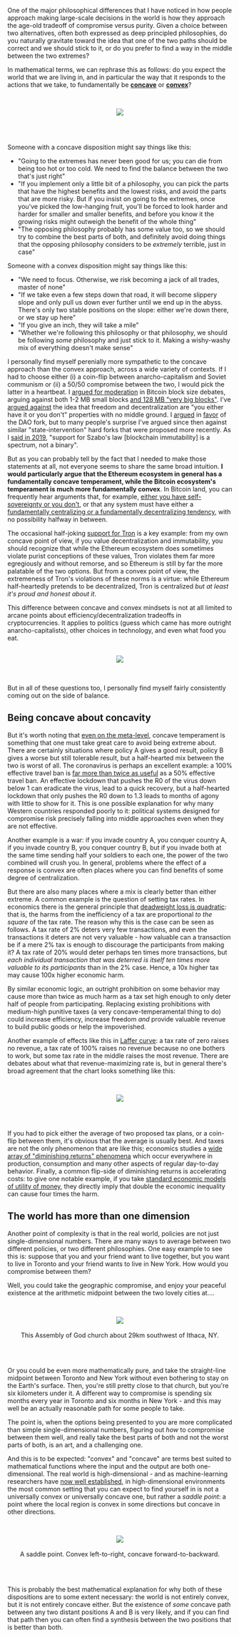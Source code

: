 [category]: <> (General,Philosophy)
[date]: <> (2020/11/08)
[title]: <> (Convex and Concave Dispositions)

One of the major philosophical differences that I have noticed in how people approach making large-scale decisions in the world is how they approach the age-old tradeoff of compromise versus purity. Given a choice between two alternatives, often both expressed as deep principled philosophies, do you naturally gravitate toward the idea that one of the two paths should be correct and we should stick to it, or do you prefer to find a way in the middle between the two extremes?

In mathematical terms, we can rephrase this as follows: do you expect the world that we are living in, and in particular the way that it responds to the actions that we take, to fundamentally be [**concave**](https://en.wikipedia.org/wiki/Concave_function) or [**convex**](https://en.wikipedia.org/wiki/Convex_function)?

<br><center>
<img src="/images/convex-files/convex1.png" />
</center><br><br>

Someone with a concave disposition might say things like this:

* "Going to the extremes has never been good for us; you can die from being too hot or too cold. We need to find the balance between the two that's just right"
* "If you implement only a little bit of a philosophy, you can pick the parts that have the highest benefits and the lowest risks, and avoid the parts that are more risky. But if you insist on going to the extremes, once you've picked the low-hanging fruit, you'll be forced to look harder and harder for smaller and smaller benefits, and before you know it the growing risks might outweigh the benefit of the whole thing"
* "The opposing philosophy probably has some value too, so we should try to combine the best parts of both, and definitely avoid doing things that the opposing philosophy considers to be _extremely_ terrible, just in case"

Someone with a convex disposition might say things like this:

* "We need to focus. Otherwise, we risk becoming a jack of all trades, master of none"
* "If we take even a few steps down that road, it will become slippery slope and only pull us down ever further until we end up in the abyss. There's only two stable positions on the slope: either we're down there, or we stay up here"
* "If you give an inch, they will take a mile"
* "Whether we're following this philosophy or that philosophy, we should be following _some_ philosophy and just stick to it. Making a wishy-washy mix of everything doesn't make sense"

I personally find myself perenially more sympathetic to the concave approach than the convex approach, across a wide variety of contexts. If I had to choose either (i) a coin-flip between anarcho-capitalism and Soviet communism or (ii) a 50/50 compromise between the two, I would pick the latter in a heartbeat. I [argued for moderation](https://twitter.com/VitalikButerin/status/1277758769351589891) in Bitcoin block size debates, arguing against both 1-2 MB small blocks [and 128 MB "very big blocks"](https://twitter.com/vitalikbuterin/status/1032248504603828224). I've [argued against](https://twitter.com/VitalikButerin/status/910550101940039680) the idea that freedom and decentralization are "you either have it or you don't" properties with no middle ground. I [argued](https://www.reddit.com/r/ethereum/comments/4oj7ql/personal_statement_regarding_the_fork/) in [favor](https://www.reddit.com/r/ethereum/comments/4ro2p9/options_in_the_hard_fork_slockit_blog/d52oizp/) of the DAO fork, but to many people's surprise I've argued since then against similar "state-intervention" hard forks that were proposed more recently. As I [said in 2019](https://twitter.com/_sgtn/status/1089462282977824768), "support for Szabo's law [blockchain immutability] is a spectrum, not a binary".

But as you can probably tell by the fact that I needed to make those statements at all, not everyone seems to share the same broad intuition. **I would particularly argue that the Ethereum ecosystem in general has a fundamentally concave temperament, while the Bitcoin ecosystem's temperament is much more fundamentally convex**. In Bitcoin land, you can frequently hear arguments that, for example, [either you have self-sovereignty or you don't](https://twitter.com/jimmysong/status/1106308069800185874), or that any system must have either a [fundamentally centralizing or a fundamentally decentralizing tendency](https://medium.com/hackernoon/sharding-centralizes-ethereum-by-selling-you-scaling-in-disguised-as-scaling-out-266c136fc55d), with no possibility halfway in between.

The occasional half-joking [support for Tron](https://azcoinnews.com/udi-wertheimer-tron-will-surpass-ethereum-in-the-battle-for-decentralized-supremacy-in-2020.html) is a key example: from my own concave point of view, if you value decentralization and immutability, you should recognize that while the Ethereum ecosystem does sometimes violate purist conceptions of these values, Tron violates them far more egregiously and without remorse, and so Ethereum is still by far the more palatable of the two options. But from a convex point of view, the extremeness of Tron's violations of these norms is a virtue: while Ethereum half-heartedly pretends to be decentralized, Tron is centralized _but at least it's proud and honest about it_.

This difference between concave and convex mindsets is not at all limited to arcane points about efficiency/decentralization tradeoffs in cryptocurrencies. It applies to politics (guess which came has more outright anarcho-capitalists), other choices in technology, and even what food you eat.

<br>
<center>
<img src="/images/convex-files/carnivore.png" /></center>
<br><br>

But in all of these questions too, I personally find myself fairly consistently coming out on the side of balance.

## Being concave about concavity

But it's worth noting that [even on the meta-level](https://slatestarcodex.com/2018/09/12/in-the-balance/), concave temperament is something that one must take great care to avoid being extreme about. There are certainly situations where policy A gives a good result, policy B gives a worse but still tolerable result, but a half-hearted mix between the two is worst of all. The coronavirus is perhaps an excellent example: a 100% effective travel ban is [far more than twice as useful](https://mobile.twitter.com/lymanstoneky/status/1321254322064236544) as a 50% effective travel ban. An effective lockdown that pushes the R0 of the virus down below 1 can eradicate the virus, lead to a quick recovery, but a half-hearted lockdown that only pushes the R0 down to 1.3 leads to months of agony with little to show for it. This is one possible explanation for why many Western countries responded poorly to it: political systems designed for compromise risk precisely falling into middle approaches even when they are not effective.

Another example is a war: if you invade country A, you conquer country A, if you invade country B, you conquer country B, but if you invade both at the same time sending half your soldiers to each one, the power of the two combined will crush you. In general, problems where the effect of a response is convex are often places where you can find benefits of some degree of centralization.

But there are also many places where a mix is clearly better than either extreme. A common example is the question of setting tax rates. In economics there is the general principle that [deadweight loss is quadratic](https://en.wikipedia.org/wiki/Deadweight_loss): that is, the harms from the inefficiency of a tax are proportional _to the square_ of the tax rate. The reason why this is the case can be seen as follows. A tax rate of 2% deters very few transactions, and even the transactions it deters are not very valuable - how valuable can a transaction be if a mere 2% tax is enough to discourage the participants from making it? A tax rate of 20% would deter perhaps ten times more transactions, but _each individual transaction that was deterred is itself ten times more valuable to its participants_ than in the 2% case. Hence, a 10x higher tax may cause 100x higher economic harm.

By similar economic logic, an outright prohibition on some behavior may cause more than twice as much harm as a tax set high enough to only deter half of people from participating. Replacing existing prohibitions with medium-high punitive taxes (a very concave-temperamental thing to do) could increase efficiency, increase freedom _and_ provide valuable revenue to build public goods or help the impoverished.

Another example of effects like this in [Laffer curve](https://en.wikipedia.org/wiki/Laffer_curve): a tax rate of zero raises no revenue, a tax rate of 100% raises no revenue because no one bothers to work, but some tax rate in the middle raises the most revenue. There are debates about what that revenue-maximizing rate is, but in general there's broad agreement that the chart looks something like this:

<br><center>
<img src="/images/convex-files/laffer.png" />
</center><br><br>

If you had to pick either the average of two proposed tax plans, or a coin-flip between them, it's obvious that the average is usually best. And taxes are not the only phenomenon that are like this; economics studies a [wide array of "diminishing returns" phenomena](https://en.wikipedia.org/wiki/Diminishing_returns) which occur everywhere in production, consumption and many other aspects of regular day-to-day behavior. Finally, a common flip-side of diminishing returns is accelerating costs: to give one notable example, if you take [standard economic models of utility of money](https://www.forbes.com/sites/rogerkay/2013/08/05/how-the-marginal-utility-of-money-balances-with-value/), they directly imply that double the economic inequality can cause four times the harm.

## The world has more than one dimension

Another point of complexity is that in the real world, policies are not just single-dimensional numbers. There are many ways to average between two different policies, or two different philosophies. One easy example to see this is: suppose that you and your friend want to live together, but you want to live in Toronto and your friend wants to live in New York. How would you compromise between them?

Well, you could take the geographic compromise, and enjoy your peaceful existence at the arithmetic midpoint between the two lovely cities at.... 

<br><center><img src="/images/convex-files/streetmap2.png" /><br><br>This Assembly of God church about 29km southwest of Ithaca, NY.
</center><br><br>

Or you could be even more mathematically pure, and take the straight-line midpoint between Toronto and New York without even bothering to stay on the Earth's surface. Then, you're still pretty close to that church, but you're six kilometers under it. A different way to compromise is spending six months every year in Toronto and six months in New York - and this may well be an actually reasonable path for some people to take.

The point is, when the options being presented to you are more complicated than simple single-dimensional numbers, figuring out _how_ to compromise between them well, and really take the best parts of both and not the worst parts of both, is an art, and a challenging one.

And this is to be expected: "convex" and "concave" are terms best suited to mathematical functions where the input and the output are both one-dimensional. The real world is high-dimensional - and as machine-learning researchers have [now well established](https://www.kdnuggets.com/2015/11/theoretical-deep-learning.html), in high-dimensional environments the most common setting that you can expect to find yourself in is not a universally convex or universally concave one, but rather a _saddle point_: a point where the local region is convex in some directions but concave in other directions.

<br><center><img src="/images/convex-files/saddlepoint.png"
 /><br><br>A saddle point. Convex left-to-right, concave forward-to-backward.
</center><br><br>

This is probably the best mathematical explanation for why both of these dispositions are to some extent necessary: the world is not entirely convex, but it is not entirely concave either. But the existence of _some_ concave path between any two distant positions A and B is very likely, and if you can find that path then you can often find a synthesis between the two positions that is better than both.
